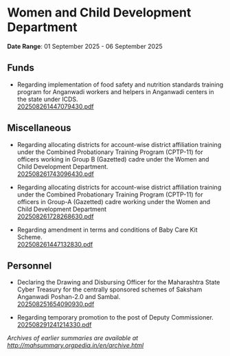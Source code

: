 # Women and Child Development Department

**Date Range**: 01 September 2025 - 06 September 2025


## Funds
- Regarding implementation of food safety and nutrition standards training program for Anganwadi workers and helpers in Anganwadi centers in the state under ICDS.\
  [202508261447079430.pdf](https://gr.maharashtra.gov.in/Site/Upload/Government%20Resolutions/English/202508261447079430.pdf)

## Miscellaneous
- Regarding allocating districts for account-wise district affiliation training under the Combined Probationary Training Program (CPTP-11) for officers working in Group B (Gazetted) cadre under the Women and Child Development Department.\
  [202508261743096430.pdf](https://gr.maharashtra.gov.in/Site/Upload/Government%20Resolutions/English/202508261743096430.pdf)

- Regarding allocating districts for account-wise district affiliation training under the Combined Probationary Training Program (CPTP-11) for officers in Group-A (Gazetted) cadre working under the Women and Child Development Department\
  [202508261728268630.pdf](https://gr.maharashtra.gov.in/Site/Upload/Government%20Resolutions/English/202508261728268630.pdf)

- Regarding amendment in terms and conditions of Baby Care Kit Scheme.\
  [202508261447132830.pdf](https://gr.maharashtra.gov.in/Site/Upload/Government%20Resolutions/English/202508261447132830.pdf)

## Personnel
- Declaring the Drawing and Disbursing Officer for the Maharashtra State Cyber Treasury for the centrally sponsored schemes of Saksham Anganwadi Poshan-2.0 and Sambal.\
  [202508251654090930.pdf](https://gr.maharashtra.gov.in/Site/Upload/Government%20Resolutions/English/202508251654090930.pdf)

- Regarding temporary promotion to the post of Deputy Commissioner.\
  [202508291241214330.pdf](https://gr.maharashtra.gov.in/Site/Upload/Government%20Resolutions/English/202508291241214330.pdf)


*Archives of earlier summaries are available at http://mahsummary.orgpedia.in/en/archive.html*